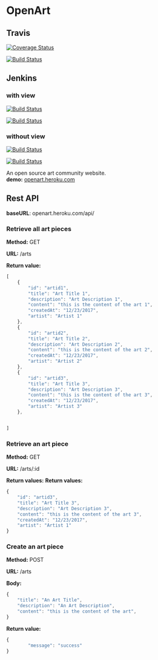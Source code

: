 # OpenArt

## Travis
[![Coverage Status](https://coveralls.io/repos/Hamzali/openart/badge.svg?branch=master)](https://coveralls.io/r/Hamzali/openart?branch=master)

[![Build Status](https://travis-ci.org/Hamzali/openart.svg?branch=master)](https://travis-ci.org/Hamzali/openart)

## Jenkins
### with view
[![Build Status](http://jenkins.artizhub.com/job/openart/badge/icon)](http://jenkins.artizhub.com/job/openart/)

[![Build Status](http://jenkins.artizhub.com/buildStatus/icon?job=openart)](http://jenkins.artizhub.com/job/openart/)

### without view
[![Build Status](http://jenkins.artizhub.com/job/openart/badge/icon)](http://jenkins.artizhub.com/job/openart)

[![Build Status](http://jenkins.artizhub.com/buildStatus/icon?job=openart)](http://jenkins.artizhub.com/job/openart)

An open source art community website.\
**demo:** [openart.heroku.com](https://openart.heroku.com)


## Rest API

**baseURL**: openart.heroku.com/api/

### **Retrieve all art pieces**

**Method:** GET

**URL:** /arts

**Return value:** 
```javascript
[
    {
        "id": "artid1",
        "title": "Art Title 1",
        "description": "Art Description 1",
        "content": "this is the content of the art 1",
        "createdAt": "12/23/2017",
        "artist": "Artist 1"
    },
    {
        "id": "artid2",
        "title": "Art Title 2",
        "description": "Art Description 2",
        "content": "this is the content of the art 2",
        "createdAt": "12/23/2017",
        "artist": "Artist 2"
    },
    {
        "id": "artid3",
        "title": "Art Title 3",
        "description": "Art Description 3",
        "content": "this is the content of the art 3",
        "createdAt": "12/23/2017",
        "artist": "Artist 3"
    },


]
```

### **Retrieve an art piece**

**Method:** GET

**URL:** /arts/:id

**Return values:**
**Return values:** 
```javascript
{
    "id": "artid3",
    "title": "Art Title 3",
    "description": "Art Description 3",
    "content": "this is the content of the art 3",
    "createdAt": "12/23/2017",
    "artist": "Artist 1" 
}
```


### **Create an art piece**

**Method:** POST

**URL:** /arts

**Body:**
```javascript
{
    "title": "An Art Title",
    "description": "An Art Description",
    "content": "this is the content of the art", 
}
```


**Return value:** 
```javascript
{
        "message": "success"
}
```
